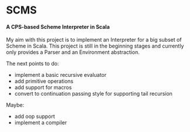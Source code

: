 # SCMS


#### A CPS-based Scheme Interpreter in Scala

My aim with this project is to implement an Interpreter for a big subset of Scheme in Scala. 
This project is still in the beginning stages and currently only provides a Parser and an Environment abstraction.

The next points to do:

* implement a basic recursive evaluator
* add primitive operations
* add support for macros
* convert to continuation passing style for supporting tail recursion

Maybe:

* add oop support
* implement a compiler 

